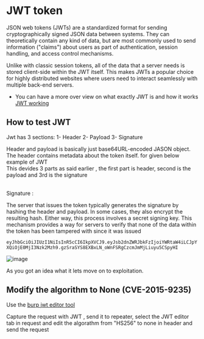 # JWT token 

JSON web tokens (JWTs) are a standardized format for sending cryptographically signed JSON data between systems. They can theoretically contain any kind of data, but are most commonly used to send information ("claims") about users as part of authentication, session handling, and access control mechanisms.

Unlike with classic session tokens, all of the data that a server needs is stored client-side within the JWT itself. This makes JWTs a popular choice for highly distributed websites where users need to interact seamlessly with multiple back-end servers.

* You can have a more over view on what exactly JWT is and how it works [JWT working](https://owasp.org/www-project-web-security-testing-guide/latest/4-Web_Application_Security_Testing/06-Session_Management_Testing/10-Testing_JSON_Web_Tokens#:~:text=JWTs%20are%20a%20common%20source,complete%20compromise%20of%20the%20application)

## How to test JWT 

Jwt has 3 sections:
1- Header
2- Payload
3- Signature

<p> Header and payload is basically just base64URL-encoded JASON object. <br> The header contains metadata about the token itself. for given below example of JWT <br> This devides 3 parts as said earlier , the first part is header, second is the payload and 3rd is the signature </p> <br> Signature : <p>The server that issues the token typically generates the signature by hashing the header and payload. In some cases, they also encrypt the resulting hash. Either way, this process involves a secret signing key. This mechanism provides a way for servers to verify that none of the data within the token has been tampered with since it was issued </p>

`
 eyJhbGciOiJIUzI1NiIsInR5cCI6IkpXVCJ9.eyJsb2dnZWRJbkFzIjoiYWRtaW4iLCJpYXQiOjE0MjI3Nzk2Mzh9.gzSraSYS8EXBxLN_oWnFSRgCzcmJmMjLiuyu5CSpyHI
`

![image](https://github.com/CursedOne69/checklist/assets/67145912/51c4aaf9-dcbc-4f94-99fc-a7714fd886d0)

As you got an idea what it lets move on to exploitation.

## Modify the algorithm to None (CVE-2015-9235)

Use the [burp jwt editor tool ](https://github.com/PortSwigger/jwt-editor)

 Capture the request with JWT , send it to repeater, select the JWT editor tab in request and edit the algorathm from "HS256" to none in header and send the request 

